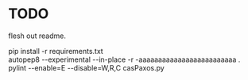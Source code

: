 # TODO

flesh out readme.           



pip install -r requirements.txt                
autopep8 --experimental --in-place -r -aaaaaaaaaaaaaaaaaaaaaaaaa .             
pylint --enable=E --disable=W,R,C casPaxos.py